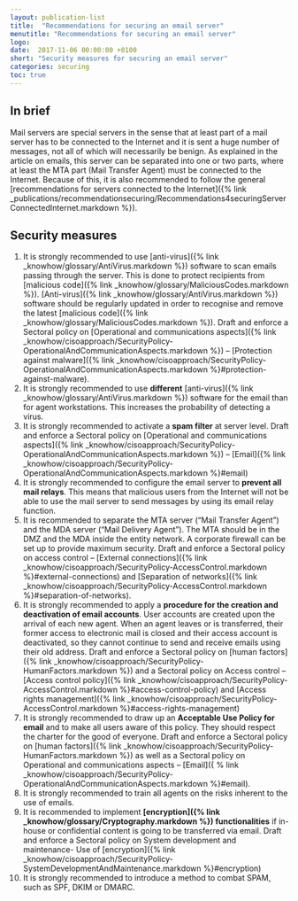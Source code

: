 ```yaml
---
layout: publication-list
title:  "Recommendations for securing an email server"
menutitle: "Recommendations for securing an email server"
logo:
date:  2017-11-06 00:00:00 +0100
short: "Security measures for securing an email server"
categories: securing
toc: true
---
```

## In brief
Mail servers are special servers in the sense that at least part of a mail server has to be connected to the Internet and it is sent a huge number of messages, not all of which will necessarily be benign. As explained in the article on emails, this server can be separated into one or two parts, where at least the MTA part (Mail Transfer Agent) must be connected to the Internet. Because of this, it is also recommended to follow the general [recommendations for servers connected to the Internet]({% link _publications/recommendationsecuring/Recommendations4securingServerConnectedInternet.markdown %}).

## Security measures

1. It is strongly recommended to use [anti-virus]({% link _knowhow/glossary/AntiVirus.markdown %}) software to scan emails passing through the server. This is done to protect recipients from [malicious code]({% link _knowhow/glossary/MaliciousCodes.markdown %}). [Anti-virus]({% link _knowhow/glossary/AntiVirus.markdown %}) software should be regularly updated in order to recognise and remove the latest [malicious code]({% link _knowhow/glossary/MaliciousCodes.markdown %}). Draft and enforce a Sectoral policy on [Operational and communications aspects]({% link _knowhow/cisoapproach/SecurityPolicy-OperationalAndCommunicationAspects.markdown %}) – [Protection against malware]({% link _knowhow/cisoapproach/SecurityPolicy-OperationalAndCommunicationAspects.markdown %}#protection-against-malware).
2. It is strongly recommended to use **different** [anti-virus]({% link _knowhow/glossary/AntiVirus.markdown %}) software for the email than for agent workstations. This increases the probability of detecting a virus.
3. It is strongly recommended to activate a **spam filter** at server level. Draft and enforce a Sectoral policy on [Operational and communications aspects]({% link _knowhow/cisoapproach/SecurityPolicy-OperationalAndCommunicationAspects.markdown %}) – [Email]({% link _knowhow/cisoapproach/SecurityPolicy-OperationalAndCommunicationAspects.markdown %}#email)
4. It is strongly recommended to configure the email server to **prevent all mail relays**. This means that malicious users from the Internet will not be able to use the mail server to send messages by using its email relay function.
5. It is recommended to separate the MTA server (“Mail Transfer Agent”) and the MDA server (“Mail Delivery Agent”). The MTA should be in the DMZ and the MDA inside the entity network. A corporate firewall can be set up to provide maximum security. Draft and enforce a Sectoral policy on access control – [External connections]({% link _knowhow/cisoapproach/SecurityPolicy-AccessControl.markdown %}#external-connections) and [Separation of networks]({% link _knowhow/cisoapproach/SecurityPolicy-AccessControl.markdown %}#separation-of-networks).
6. It is strongly recommended to apply a **procedure for the creation and deactivation of email accounts**. User accounts are created upon the arrival of each new agent. When an agent leaves or is transferred, their former access to electronic mail is closed and their access account is deactivated, so they cannot continue to send and receive emails using their old address. Draft and enforce a Sectoral policy on [human factors]({% link _knowhow/cisoapproach/SecurityPolicy-HumanFactors.markdown %}) and a Sectoral policy on Access control – [Access control policy]({% link _knowhow/cisoapproach/SecurityPolicy-AccessControl.markdown %}#access-control-policy) and [Access rights management]({% link _knowhow/cisoapproach/SecurityPolicy-AccessControl.markdown %}#access-rights-management)
7. It is strongly recommended to draw up an **Acceptable Use Policy for email** and to make all users aware of this policy. They should respect the charter for the good of everyone. Draft and enforce a Sectoral policy on [human factors]({% link _knowhow/cisoapproach/SecurityPolicy-HumanFactors.markdown %}) as well as a Sectoral policy on Operational and communications aspects – [Email]({ % link _knowhow/cisoapproach/SecurityPolicy-OperationalAndCommunicationAspects.markdown %}#email).
8. It is strongly recommended to train all agents on the risks inherent to the use of emails.
9. It is recommended to implement **[encryption]({% link _knowhow/glossary/Cryptography.markdown %}) functionalities** if in-house or confidential content is going to be transferred via email. Draft and enforce a Sectoral policy on System development and maintenance- Use of [encryption]({% link _knowhow/cisoapproach/SecurityPolicy-SystemDevelopmentAndMaintenance.markdown %}#encryption)
10. It is strongly recommended to introduce a method to combat SPAM, such as SPF, DKIM or DMARC.

